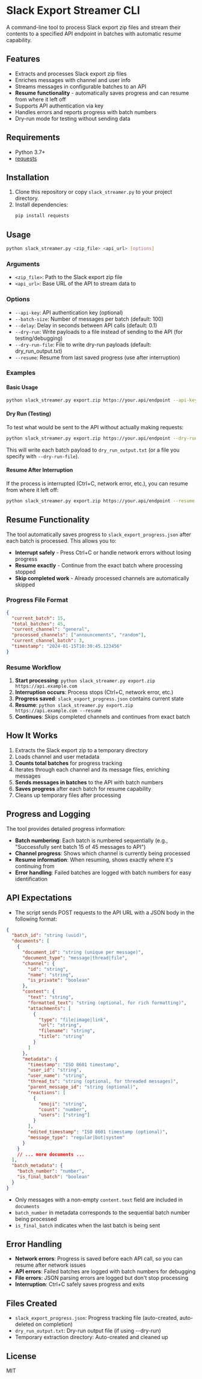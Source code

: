 # Slack Export Streamer CLI

A command-line tool to process Slack export zip files and stream their contents to a specified API endpoint in batches with automatic resume capability.

## Features
- Extracts and processes Slack export zip files
- Enriches messages with channel and user info
- Streams messages in configurable batches to an API
- **Resume functionality** - automatically saves progress and can resume from where it left off
- Supports API authentication via key
- Handles errors and reports progress with batch numbers
- Dry-run mode for testing without sending data

## Requirements
- Python 3.7+
- [requests](https://pypi.org/project/requests/)

## Installation
1. Clone this repository or copy `slack_streamer.py` to your project directory.
2. Install dependencies:
   ```sh
   pip install requests
   ```

## Usage
```sh
python slack_streamer.py <zip_file> <api_url> [options]
```

### Arguments
- `<zip_file>`: Path to the Slack export zip file
- `<api_url>`: Base URL of the API to stream data to

### Options
- `--api-key`: API authentication key (optional)
- `--batch-size`: Number of messages per batch (default: 100)
- `--delay`: Delay in seconds between API calls (default: 0.1)
- `--dry-run`: Write payloads to a file instead of sending to the API (for testing/debugging)
- `--dry-run-file`: File to write dry-run payloads (default: dry_run_output.txt)
- `--resume`: Resume from last saved progress (use after interruption)

### Examples

#### Basic Usage
```sh
python slack_streamer.py export.zip https://your.api/endpoint --api-key YOUR_KEY --batch-size 200 --delay 0.2
```

#### Dry Run (Testing)
To test what would be sent to the API without actually making requests:
```sh
python slack_streamer.py export.zip https://your.api/endpoint --dry-run
```
This will write each batch payload to `dry_run_output.txt` (or a file you specify with `--dry-run-file`).

#### Resume After Interruption
If the process is interrupted (Ctrl+C, network error, etc.), you can resume from where it left off:
```sh
python slack_streamer.py export.zip https://your.api/endpoint --resume
```

## Resume Functionality

The tool automatically saves progress to `slack_export_progress.json` after each batch is processed. This allows you to:

- **Interrupt safely** - Press Ctrl+C or handle network errors without losing progress
- **Resume exactly** - Continue from the exact batch where processing stopped
- **Skip completed work** - Already processed channels are automatically skipped

### Progress File Format
```json
{
  "current_batch": 15,
  "total_batches": 45,
  "current_channel": "general",
  "processed_channels": ["announcements", "random"],
  "current_channel_batch": 3,
  "timestamp": "2024-01-15T10:30:45.123456"
}
```

### Resume Workflow
1. **Start processing**: `python slack_streamer.py export.zip https://api.example.com`
2. **Interruption occurs**: Process stops (Ctrl+C, network error, etc.)
3. **Progress saved**: `slack_export_progress.json` contains current state
4. **Resume**: `python slack_streamer.py export.zip https://api.example.com --resume`
5. **Continues**: Skips completed channels and continues from exact batch

## How It Works
1. Extracts the Slack export zip to a temporary directory
2. Loads channel and user metadata
3. **Counts total batches** for progress tracking
4. Iterates through each channel and its message files, enriching messages
5. **Sends messages in batches** to the API with batch numbers
6. **Saves progress** after each batch for resume capability
7. Cleans up temporary files after processing

## Progress and Logging

The tool provides detailed progress information:
- **Batch numbering**: Each batch is numbered sequentially (e.g., "Successfully sent batch 15 of 45 messages to API")
- **Channel progress**: Shows which channel is currently being processed
- **Resume information**: When resuming, shows exactly where it's continuing from
- **Error handling**: Failed batches are logged with batch numbers for easy identification

## API Expectations
- The script sends POST requests to the API URL with a JSON body in the following format:

```json
{
  "batch_id": "string (uuid)",
  "documents": [
    {
      "document_id": "string (unique per message)",
      "document_type": "message|thread|file",
      "channel": {
        "id": "string",
        "name": "string",
        "is_private": "boolean"
      },
      "content": {
        "text": "string",
        "formatted_text": "string (optional, for rich formatting)",
        "attachments": [
          {
            "type": "file|image|link",
            "url": "string",
            "filename": "string",
            "title": "string"
          }
        ]
      },
      "metadata": {
        "timestamp": "ISO 8601 timestamp",
        "user_id": "string",
        "user_name": "string",
        "thread_ts": "string (optional, for threaded messages)",
        "parent_message_id": "string (optional)",
        "reactions": [
          {
            "emoji": "string",
            "count": "number",
            "users": ["string"]
          }
        ],
        "edited_timestamp": "ISO 8601 timestamp (optional)",
        "message_type": "regular|bot|system"
      }
    }
    // ... more documents ...
  ],
  "batch_metadata": {
    "batch_number": "number",
    "is_final_batch": "boolean"
  }
}
```

- Only messages with a non-empty `content.text` field are included in `documents`
- `batch_number` in metadata corresponds to the sequential batch number being processed
- `is_final_batch` indicates when the last batch is being sent

## Error Handling

- **Network errors**: Progress is saved before each API call, so you can resume after network issues
- **API errors**: Failed batches are logged with batch numbers for debugging
- **File errors**: JSON parsing errors are logged but don't stop processing
- **Interruption**: Ctrl+C safely saves progress and exits

## Files Created

- `slack_export_progress.json`: Progress tracking file (auto-created, auto-deleted on completion)
- `dry_run_output.txt`: Dry-run output file (if using --dry-run)
- Temporary extraction directory: Auto-created and cleaned up

## License
MIT 
